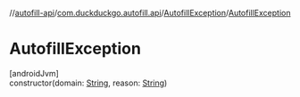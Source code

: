 //[autofill-api](../../../index.md)/[com.duckduckgo.autofill.api](../index.md)/[AutofillException](index.md)/[AutofillException](-autofill-exception.md)

# AutofillException

[androidJvm]\
constructor(domain: [String](https://kotlinlang.org/api/latest/jvm/stdlib/kotlin/-string/index.html), reason: [String](https://kotlinlang.org/api/latest/jvm/stdlib/kotlin/-string/index.html))
